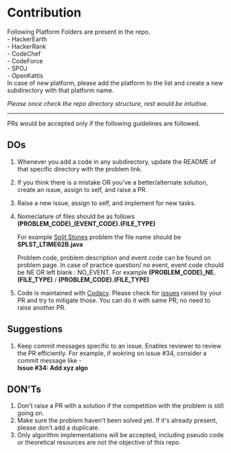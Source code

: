 # Contribution

Following Platform Folders are present in the repo.  
      - HackerEarth    
      - HackerRank   
      - CodeChef    
      - CodeForce    
      - SPOJ  
      - OpenKattis   
In case of new platform, please add the platform to the list and create a new subdirectory with that platform name. 

*Please once check the repo directory structure, rest would be intuitive.* 

------------------

PRs would be accepted only if the following guidelines are followed.

DOs
-------
1. Whenever you add a code in any subdirectory, update the README of that specific directory with the problem link.
2. If you think there is a mistake OR you've a better/alternate solution, create an issue, assign to self, and raise a PR.
3. Raise a new issue, assign to self, and implement for new tasks.
4. Nomeclature of files should be as follows   
    **(PROBLEM_CODE)\_(EVENT_CODE).(FILE_TYPE)**
    
    For example [Split Stones](https://www.codechef.com/LTIME62B/problems/SPLST) problem the file name should be     
    **SPLST\_LTIME62B.java**  
    
    Problem code, problem description and event code can be found on problem page. In case of practice question/ no event, event code chould be NE OR left blank : NO_EVENT. For example
    **(PROBLEM_CODE)\_NE.(FILE_TYPE)** / **(PROBLEM_CODE).(FILE_TYPE)**
5. Code is maintained with [Codacy](https://app.codacy.com/gh/thepurpleowl/House-of-Codes/dashboard?branch=master). Please check for [issues](https://app.codacy.com/gh/thepurpleowl/House-of-Codes/issues/index?bid=20499451) raised by your PR and try to mitigate those. You can do it with same PR; no need to raise another PR.

Suggestions
-----------
1. Keep commit messages specific to an issue. Enables reviewer to review the PR efficiently. For example, if wokring on issue #34, consider a commit message like -  
    **Issue #34: Add xyz algo**

DON'Ts
-------
1. Don't raise a PR with a solution if the competition with the problem is still going on.  
3. Make sure the problem haven't been solved yet. If it's already present, please don't add a duplicate.
4. Only algorithm implementations will be accepted, including pseudo code or theoretical resources are not the objective of this repo.

<!-----
------------------
Note
------------------
There were a few issues marked as `collective_issue`. A `collective_issue` represents a whole class of tasks (issues) and are broad in nature. They were added for visibility to tasks that would be missed otherwise. For example -
- One might be interested in fixing SAST scan alerts for only python language (related to `colletive_issue`: [Remove SAST scan issues](https://github.com/thepurpleowl/House-of-Codes/issues/43)).
- One might be interested in adding string search algos (related to `colletive_issue`: [ Add common algos in Basics folder](https://github.com/thepurpleowl/House-of-Codes/issues/8)).

*`collective_issues` are removed to avoid confusion.*
------->
